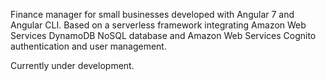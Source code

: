 Finance manager for small businesses developed with Angular 7 and Angular CLI. Based on a serverless framework integrating Amazon Web Services DynamoDB NoSQL database and Amazon Web Services Cognito authentication and user management.

Currently under development.
